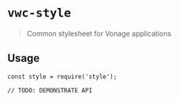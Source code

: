 # `vwc-style`

> Common stylesheet for Vonage applications

## Usage

```
const style = require('style');

// TODO: DEMONSTRATE API
```
